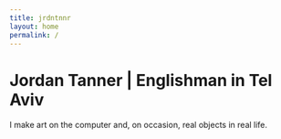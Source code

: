 ```yaml
---
title: jrdntnnr
layout: home
permalink: /
---
```


# Jordan Tanner | Englishman in Tel Aviv

I make art on the computer and, on occasion, real objects in real life.
